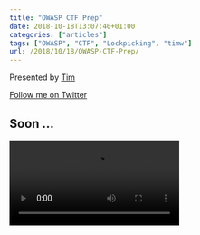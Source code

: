 ```yaml
---
title: "OWASP CTF Prep"
date: 2018-10-18T13:07:40+01:00
categories: ["articles"]
tags: ["OWASP", "CTF", "Lockpicking", "timw"]
url: /2018/10/18/OWASP-CTF-Prep/
---
```


Presented by [Tim](authors/timwilkes)

[Follow me on Twitter](https://twitter.com/timmehwimmy)

## Soon ...

![image](images/owasp-ctf-2018/VID_20181016_113841.mp4)


<!-- 

# So you found the info..... 
flag{H1dd3n_t3xt}

... your reward is some extra info on the challenge. This one is Lockpicking. The main device that I have been teasing people with was built by me, but it is at the heart a lockpicking challenge.

The challenge itself uses a arduino nano, a OLED display, and shutter key switch and a few other supporting pieces.

So, since some people asked, I have decided to post a bit of information about how the device was built.

-->
